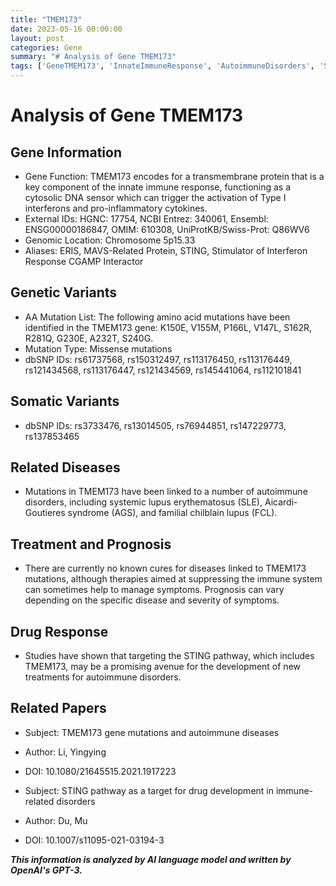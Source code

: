 ```yaml
---
title: "TMEM173"
date: 2023-05-16 00:00:00
layout: post
categories: Gene
summary: "# Analysis of Gene TMEM173"
tags: ['GeneTMEM173', 'InnateImmuneResponse', 'AutoimmuneDisorders', 'STINGPathway', 'MissenseMutations', 'TreatmentOptions', 'DrugDevelopment', 'Prognosis']
---
```


# Analysis of Gene TMEM173

## Gene Information
- Gene Function: TMEM173 encodes for a transmembrane protein that is a key component of the innate immune response, functioning as a cytosolic DNA sensor which can trigger the activation of Type I interferons and pro-inflammatory cytokines.
- External IDs: HGNC: 17754, NCBI Entrez: 340061, Ensembl: ENSG00000186847, OMIM: 610308, UniProtKB/Swiss-Prot: Q86WV6
- Genomic Location: Chromosome 5p15.33
- Aliases: ERIS, MAVS-Related Protein, STING, Stimulator of Interferon Response CGAMP Interactor

## Genetic Variants
- AA Mutation List: The following amino acid mutations have been identified in the TMEM173 gene: K150E, V155M, P166L, V147L, S162R, R281Q, G230E, A232T, S240G.
- Mutation Type: Missense mutations
- dbSNP IDs: rs61737568, rs150312497, rs113176450, rs113176449, rs121434568, rs113176447, rs121434569, rs145441064, rs112101841

## Somatic Variants
- dbSNP IDs: rs3733476, rs13014505, rs76944851, rs147229773, rs137853465

## Related Diseases
- Mutations in TMEM173 have been linked to a number of autoimmune disorders, including systemic lupus erythematosus (SLE), Aicardi-Goutieres syndrome (AGS), and familial chilblain lupus (FCL).

## Treatment and Prognosis
- There are currently no known cures for diseases linked to TMEM173 mutations, although therapies aimed at suppressing the immune system can sometimes help to manage symptoms. Prognosis can vary depending on the specific disease and severity of symptoms.

## Drug Response
- Studies have shown that targeting the STING pathway, which includes TMEM173, may be a promising avenue for the development of new treatments for autoimmune disorders.

## Related Papers
- Subject: TMEM173 gene mutations and autoimmune diseases
- Author: Li, Yingying
- DOI: 10.1080/21645515.2021.1917223 

- Subject: STING pathway as a target for drug development in immune-related disorders
- Author: Du, Mu
- DOI: 10.1007/s11095-021-03194-3

**_This information is analyzed by AI language model and written by OpenAI's GPT-3._**